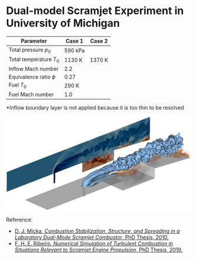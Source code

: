 # Dual-model Scramjet Experiment in University of Michigan

| Parameter                | Case 1           | Case 2            |
| ------------------------ | ---------------- | ----------------- |
| Total pressure $p_0$     | 590 kPa                              |
| Total temperature $T_0$  | 1130 K           | 1370 K            |
| Inflow Mach number       | 2.2                                  |
| Equivalence ratio $\phi$ | 0.27                                 |
| Fuel $T_0$               | 290 K                                |
| Fuel Mach number         | 1.0                                  |

*Inflow boundary layer is not applied because it is too thin to be resolved 

![](fig.png)

Reference: 
- [D. J. Micka, *Combustion Stabilization, Structure, and Spreading in a Laboratory Dual-Mode Scramjet Combustor*, PhD Thesis, 2010.](https://deepblue.lib.umich.edu/handle/2027.42/76012)
- [F. H. E. Ribeiro, *Numerical Simulation of Turbulent Combustion in Situations Relevant to Scramjet Engine Propulsion*, PhD Thesis, 2019.](https://theses.hal.science/tel-02082214)

<!-- 
| Parameter                | Case 1C          | Case 2C           |
| ------------------------ | ---------------- | ----------------- |
| Total pressure $p_0$     | 590 kPa                              |
| Total temperature $T_0$  | 1100 K           | 1400 K            |
| Equivalence ratio $\phi$ | 0.25                                 |
| Fuel $p_0$               | 845 kPa          | 755 kPa           |
| Fuel $T_0$               | 288 K                                |
| Fuel Mach number         | 1.0                                  | 
-->